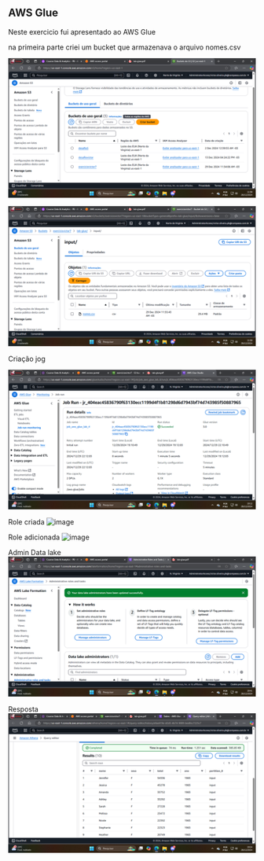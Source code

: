 ## AWS Glue
Neste exercicio fui apresentado ao AWS Glue 

na primeira parte criei um bucket que armazenava o arquivo nomes.csv 

![image](../../evidencias/Bucket_Exercicios-7.png) 

![image](../../evidencias/Nomes_nobucket.png)

Criação jog 

![image](../../evidencias/Glue-job.png) 

Role criada 
![image](../../evidencias/role-criada.png) 

Role adicionada
![image](../../evidencias/Roles_adicinadas.png) 

Admin Data lake
![image](../../evidencias/Data_lake_admin.png) 

Resposta
![image](../../evidencias/Resposta.png)
